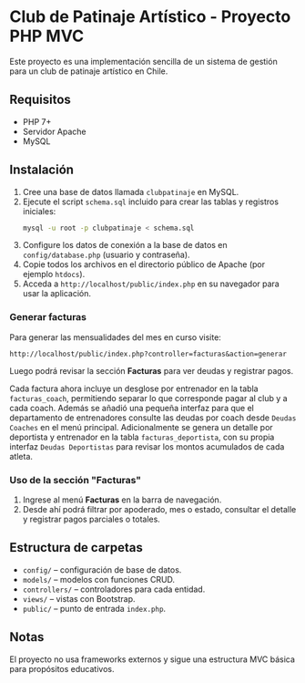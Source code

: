 # Club de Patinaje Artístico - Proyecto PHP MVC

Este proyecto es una implementación sencilla de un sistema de gestión para un club de patinaje artístico en Chile.

## Requisitos
- PHP 7+
- Servidor Apache
- MySQL

## Instalación
1. Cree una base de datos llamada `clubpatinaje` en MySQL.
2. Ejecute el script `schema.sql` incluido para crear las tablas y registros iniciales:
   ```bash
   mysql -u root -p clubpatinaje < schema.sql
   ```
3. Configure los datos de conexión a la base de datos en `config/database.php` (usuario y contraseña).
4. Copie todos los archivos en el directorio público de Apache (por ejemplo `htdocs`).
5. Acceda a `http://localhost/public/index.php` en su navegador para usar la aplicación.

### Generar facturas
Para generar las mensualidades del mes en curso visite:
```
http://localhost/public/index.php?controller=facturas&action=generar
```
Luego podrá revisar la sección **Facturas** para ver deudas y registrar pagos.

Cada factura ahora incluye un desglose por entrenador en la tabla `facturas_coach`, permitiendo separar lo que corresponde pagar al club y a cada coach.
Además se añadió una pequeña interfaz para que el departamento de entrenadores consulte las deudas por coach desde `Deudas Coaches` en el menú principal.
Adicionalmente se genera un detalle por deportista y entrenador en la tabla `facturas_deportista`, con su propia interfaz `Deudas Deportistas` para revisar los montos acumulados de cada atleta.

### Uso de la sección "Facturas"
1. Ingrese al menú **Facturas** en la barra de navegación.
2. Desde ahí podrá filtrar por apoderado, mes o estado, consultar el detalle y registrar pagos parciales o totales.

## Estructura de carpetas
- `config/` – configuración de base de datos.
- `models/` – modelos con funciones CRUD.
- `controllers/` – controladores para cada entidad.
- `views/` – vistas con Bootstrap.
- `public/` – punto de entrada `index.php`.

## Notas
El proyecto no usa frameworks externos y sigue una estructura MVC básica para propósitos educativos.
